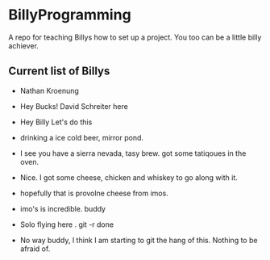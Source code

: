 # BillyProgramming
A repo for teaching Billys how to set up a project.
You too can be a little billy achiever.

## Current list of Billys

- Nathan Kroenung

- Hey Bucks! David Schreiter here 
                                  
- Hey Billy Let's do this

- drinking a ice cold beer, mirror pond.

- I see you have a sierra nevada, tasy brew. got some tatiqoues in the oven.

- Nice. I got some cheese, chicken and whiskey to go along with it.

- hopefully that is provolne cheese from imos.

- imo's is incredible. buddy

- Solo flying here . git -r done

- No way buddy, I think I am starting to git the hang of this. Nothing to be afraid of.



